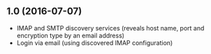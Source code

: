 ## 1.0 (2016-07-07) ##

* IMAP and SMTP discovery services (reveals host name, port and encryption type by an email address)
* Login via email (using discovered IMAP configuration)
